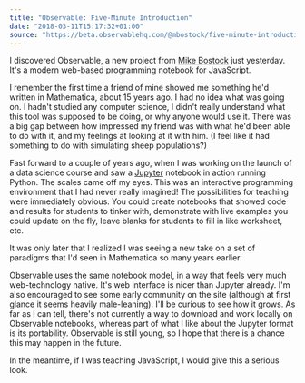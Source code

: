 ```yaml
---
title: "Observable: Five-Minute Introduction"
date: "2018-03-11T15:17:32+01:00"
source: "https://beta.observablehq.com/@mbostock/five-minute-introduction"
---
```


I discovered Observable, a new project from [Mike Bostock](https://bost.ocks.org/mike/) just yesterday. It's a modern web-based programming notebook for JavaScript.

I remember the first time a friend of mine showed me something he'd written in Mathematica, about 15 years ago. I had no idea what was going on. I hadn't studied any computer science, I didn't really understand what this tool was supposed to be doing, or why anyone would use it. There was a big gap between how impressed my friend was with what he'd been able to do with it, and my feelings at looking at it with him. (I feel like it had something to do with simulating sheep populations?)

Fast forward to a couple of years ago, when I was working on the launch of a data science course and saw a [Jupyter](http://jupyter.org) notebook in action running Python. The scales came off my eyes. This was an interactive programming environment that I had never really imagined! The possibilities for teaching were immediately obvious. You could create notebooks that showed code and results for students to tinker with, demonstrate with live examples you could update on the fly, leave blanks for students to fill in like worksheet, etc.

It was only later that I realized I was seeing a new take on a set of paradigms that I'd seen in Mathematica so many years earlier.

Observable uses the same notebook model, in a way that feels very much web-technology native. It's web interface is nicer than Jupyter already. I'm also encouraged to see some early community on the site (although at first glance it seems heavily male-leaning). I'll be curious to see how it grows. As far as I can tell, there's not currently a way to download and work locally on Observable notebooks, whereas part of what I like about the Jupyter format is its portability. Observable is still young, so I hope that there is a chance this may happen in the future.

In the meantime, if I was teaching JavaScript, I would give this a serious look.
